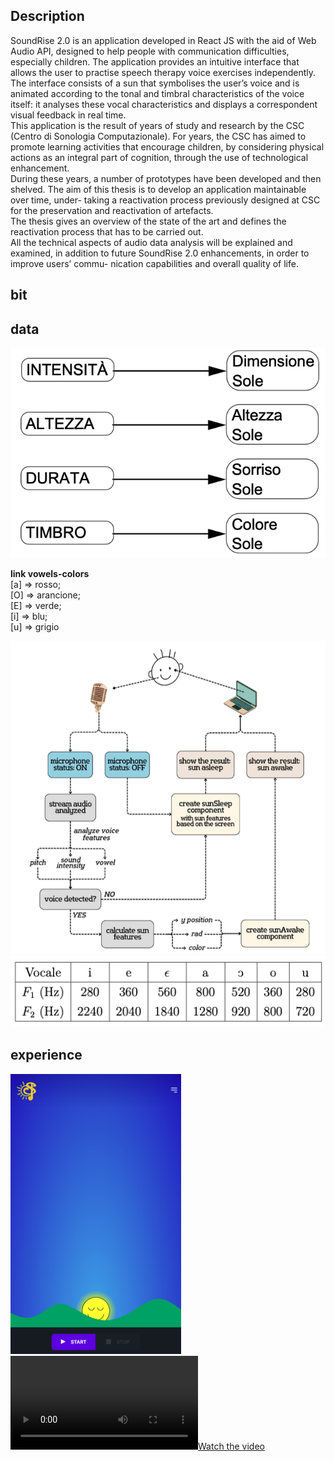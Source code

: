 ## Description
SoundRise 2.0 is an application developed in React JS with the aid of Web Audio API, designed to help people with communication difficulties, especially children. The application provides an intuitive interface that allows the user to practise speech therapy voice exercises independently. The interface consists of a sun that symbolises the user’s voice and is animated according to the tonal and timbral characteristics of the voice itself: it analyses these vocal characteristics and displays a correspondent visual feedback in real time.  
This application is the result of years of study and research by the CSC (Centro di Sonologia Computazionale). For years, the CSC has aimed to promote learning activities that encourage children, by considering physical actions as an integral part of cognition, through the use of technological enhancement.  
During these years, a number of prototypes have been developed and then shelved. The aim of this thesis is to develop an application maintainable over time, under- taking a reactivation process previously designed at CSC for the preservation and reactivation of artefacts.  
The thesis gives an overview of the state of the art and defines the reactivation process that has to be carried out.  
All the technical aspects of audio data analysis will be explained and examined, in addition to future SoundRise 2.0 enhancements, in order to improve users’ commu- nication capabilities and overall quality of life.  
## bit

## data
![Mapping - Audio features to graphical feedback](https://github.com/zGiada/soundrise-application/blob/main/2012_Giusto/data/mapping-audiofeature2graphic.png)  

__link vowels-colors__  
[a] ⇒ rosso;  
[O] ⇒ arancione;   
[E] ⇒ verde;  
[i] ⇒ blu;  
[u] ⇒ grigio  

![Flowchart - Audio feature extraction to graphical feedback](https://github.com/zGiada/soundrise-application/blob/main/2023_Zuccolo+Fila/data/flowchart-audiofeature2graphic.png)  
![Linear Predictive Coding (LPC) used vowel formants](https://github.com/zGiada/soundrise-application/blob/main/2023_Zuccolo+Fila/data/instruction-formants-vowel.png)
## experience
![Soundrise 2.0 new interface with three js](https://github.com/zGiada/soundrise-application/blob/main/2023_Zuccolo+Fila/experience/new%20interface.png)  
[![Watch the video](https://github.com/zGiada/soundrise-application/blob/main/2023_Zuccolo+Fila/experience/soundrise2.0-demo.mp4)](https://github.com/zGiada/soundrise-application/blob/main/2023_Zuccolo+Fila/experience/soundrise2.0-demo.mp4)  
